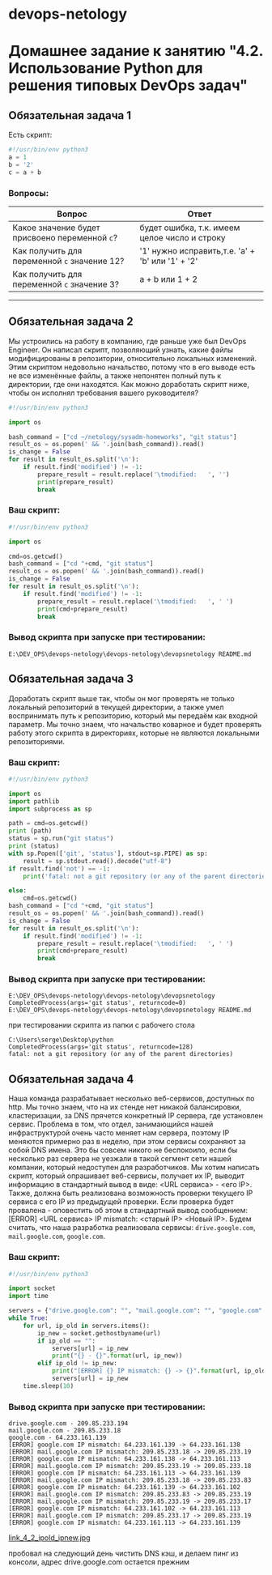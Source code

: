 

# devops-netology
# Домашнее задание к занятию "4.2. Использование Python для решения типовых DevOps задач"

## Обязательная задача 1

Есть скрипт:
```python
#!/usr/bin/env python3
a = 1
b = '2'
c = a + b
```

### Вопросы:
| Вопрос  | Ответ |
| ------------- | ------------- |
| Какое значение будет присвоено переменной `c`?  |  будет ошибка, т.к. имеем целое число и строку  |
| Как получить для переменной `c` значение 12?  | '1'  нужно исправить,т.е.  'a' + 'b'  или '1' + '2' |
| Как получить для переменной `c` значение 3?  | a + b или 1 + 2  |

_________

## Обязательная задача 2
Мы устроились на работу в компанию, где раньше уже был DevOps Engineer. Он написал скрипт, позволяющий узнать, 
какие файлы модифицированы в репозитории, относительно локальных изменений. Этим скриптом недовольно начальство, 
потому что в его выводе есть не все изменённые файлы, а также непонятен полный путь к директории, где они находятся. 
Как можно доработать скрипт ниже, чтобы он исполнял требования вашего руководителя?

```python
#!/usr/bin/env python3

import os

bash_command = ["cd ~/netology/sysadm-homeworks", "git status"]
result_os = os.popen(' && '.join(bash_command)).read()
is_change = False
for result in result_os.split('\n'):
    if result.find('modified') != -1:
        prepare_result = result.replace('\tmodified:   ', '')
        print(prepare_result)
        break
```

### Ваш скрипт:
```python
#!/usr/bin/env python3

import os

cmd=os.getcwd()
bash_command = ["cd "+cmd, "git status"]
result_os = os.popen(' && '.join(bash_command)).read()
is_change = False
for result in result_os.split('\n'):
    if result.find('modified') != -1:
        prepare_result = result.replace('\tmodified:   ', ' ')
        print(cmd+prepare_result)       
        break
```

### Вывод скрипта при запуске при тестировании:
```
E:\DEV_OPS\devops-netology\devops-netology\devopsnetology README.md
```



## Обязательная задача 3
Доработать скрипт выше так, чтобы он мог проверять не только локальный репозиторий в текущей директории, 
а также умел воспринимать путь к репозиторию, который мы передаём как входной параметр. 
Мы точно знаем, что начальство коварное и будет проверять работу этого скрипта в директориях, 
которые не являются локальными репозиториями.

### Ваш скрипт:
```python
#!/usr/bin/env python3

import os
import pathlib
import subprocess as sp

path = cmd=os.getcwd()
print (path)
status = sp.run("git status")
print (status)
with sp.Popen(['git', 'status'], stdout=sp.PIPE) as sp:
    result = sp.stdout.read().decode("utf-8")
if result.find('not') == -1:
    print('fatal: not a git repository (or any of the parent directories)')

else:
    cmd=os.getcwd()
bash_command = ["cd "+cmd, "git status"]
result_os = os.popen(' && '.join(bash_command)).read()
is_change = False
for result in result_os.split('\n'):
    if result.find('modified') != -1:
        prepare_result = result.replace('\tmodified:   ', ' ')
        print(cmd+prepare_result)       
        break
```

### Вывод скрипта при запуске при тестировании:
```
E:\DEV_OPS\devops-netology\devops-netology\devopsnetology
CompletedProcess(args='git status', returncode=0)
E:\DEV_OPS\devops-netology\devops-netology\devopsnetology README.md
```
при тестировании скрипта из папки с рабочего стола 
```
C:\Users\serge\Desktop\python
CompletedProcess(args='git status', returncode=128)
fatal: not a git repository (or any of the parent directories)
```

## Обязательная задача 4
Наша команда разрабатывает несколько веб-сервисов, доступных по http. Мы точно знаем,
что на их стенде нет никакой балансировки, кластеризации, за DNS прячется конкретный IP сервера, где установлен сервис. 
Проблема в том, что отдел, занимающийся нашей инфраструктурой очень часто меняет нам сервера,
поэтому IP меняются примерно раз в неделю, при этом сервисы сохраняют за собой DNS имена.
Это бы совсем никого не беспокоило, если бы несколько раз сервера не уезжали в такой сегмент сети нашей компании,
который недоступен для разработчиков. Мы хотим написать скрипт, который опрашивает веб-сервисы, получает их IP,
выводит информацию в стандартный вывод в виде: <URL сервиса> - <его IP>. Также, должна быть реализована возможность
проверки текущего IP сервиса c его IP из предыдущей проверки. Если проверка будет провалена - оповестить об этом 
в стандартный вывод сообщением: [ERROR] <URL сервиса> IP mismatch: <старый IP> <Новый IP>. Будем считать,
что наша разработка реализовала сервисы: `drive.google.com`, `mail.google.com`, `google.com`.

### Ваш скрипт:
```python
#!/usr/bin/env python3

import socket
import time

servers = {"drive.google.com": "", "mail.google.com": "", "google.com": ""}
while True:
    for url, ip_old in servers.items():
        ip_new = socket.gethostbyname(url)
        if ip_old == "":
            servers[url] = ip_new
            print("{} - {}".format(url, ip_new))
        elif ip_old != ip_new:
            print("[ERROR] {} IP mismatch: {} -> {}".format(url, ip_old, ip_new))
            servers[url] = ip_new
    time.sleep(10)
```

### Вывод скрипта при запуске при тестировании:
```
drive.google.com - 209.85.233.194
mail.google.com - 209.85.233.18
google.com - 64.233.161.139
[ERROR] google.com IP mismatch: 64.233.161.139 -> 64.233.161.138
[ERROR] mail.google.com IP mismatch: 209.85.233.18 -> 209.85.233.19
[ERROR] google.com IP mismatch: 64.233.161.138 -> 64.233.161.113
[ERROR] mail.google.com IP mismatch: 209.85.233.19 -> 209.85.233.18
[ERROR] google.com IP mismatch: 64.233.161.113 -> 64.233.161.139
[ERROR] mail.google.com IP mismatch: 209.85.233.18 -> 209.85.233.83
[ERROR] google.com IP mismatch: 64.233.161.139 -> 64.233.161.102
[ERROR] mail.google.com IP mismatch: 209.85.233.83 -> 209.85.233.19
[ERROR] mail.google.com IP mismatch: 209.85.233.19 -> 209.85.233.17
[ERROR] google.com IP mismatch: 64.233.161.102 -> 64.233.161.113
[ERROR] mail.google.com IP mismatch: 209.85.233.17 -> 209.85.233.19
[ERROR] google.com IP mismatch: 64.233.161.113 -> 64.233.161.139
```

[link_4_2_ipold_ipnew.jpg](./4_2_ipold_ipnew.jpg)

пробовал на следующий день чистить DNS кэш, и делаем пинг из консоли, адрес drive.google.com остается прежним

